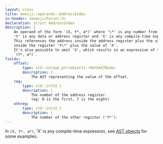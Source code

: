 ```yaml
---
layout: class
title: momiji::operands::AddressIndex
in-header: <momiji/Parser.h>
declaration: struct AddressIndex
description: |
    An operand of the form `(X, Y*, a*)` where '\*' is any number from 0 to 7,
    'Y' is any data or address register and 'X' is any compile-time expression.
    This references the address inside the address register plus the value
    inside the register 'Y\*' plus the value of 'X'.
    It's also possible to omit 'X', which results in an expression of the form
    `(Y*, a*)`.
fields:
    offset:
        type: std::unique_ptr<objects::MathASTNode>
        description: |
            The AST representing the value of the offset.
    reg:
        type: std::int32_t
        description: |
            The number of the address register.
            (eg: 0 is the first, 7 is the eight)
    othreg:
        type: std::int32_t
        description: |
            The number of the other register ('Y*').
---
```


In `(X, Y*, a*)`, 'X' is any compile-time expression, see
[AST objects](/userapi/Parser/Objects) for some examples.
